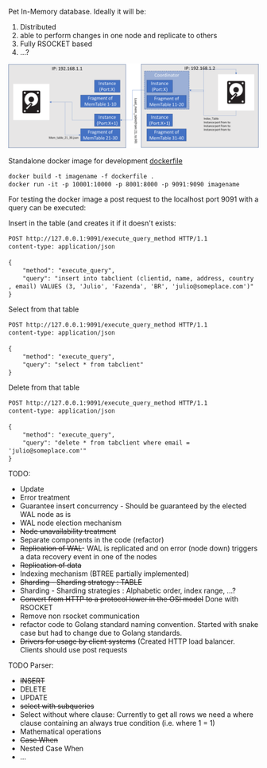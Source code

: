 Pet In-Memory database. Ideally it will be:
1) Distributed
2) able to perform changes in one node and replicate to others
3) Fully RSOCKET based
4) ...?

![alt text](Nimpha_Model.png)

Standalone docker image for development
[dockerfile](https://github.com/bcosso/nimpha/blob/main/dockerfile)
```
docker build -t imagename -f dockerfile .
docker run -it -p 10001:10000 -p 8001:8000 -p 9091:9090 imagename
```
For testing the docker image a post request to the localhost port 9091 with a query can be executed:

Insert in the table (and creates it if it doesn't exists:
```
POST http://127.0.0.1:9091/execute_query_method HTTP/1.1
content-type: application/json

{
    "method": "execute_query",
    "query": "insert into tabclient (clientid, name, address, country , email) VALUES (3, 'Julio', 'Fazenda', 'BR', 'julio@someplace.com')"
}
```
Select from that table
```
POST http://127.0.0.1:9091/execute_query_method HTTP/1.1
content-type: application/json

{
    "method": "execute_query",
    "query": "select * from tabclient"
}
```

Delete from that table
```
POST http://127.0.0.1:9091/execute_query_method HTTP/1.1
content-type: application/json

{
    "method": "execute_query",
    "query": "delete * from tabclient where email = 'julio@someplace.com'"
}
```

TODO:
 - Update
 - Error treatment
 - Guarantee insert concurrency - Should be guaranteed by the elected WAL node as is
 - WAL node election mechanism
 - ~~Node unavailability treatment~~
 - Separate components in the code (refactor)
 - ~~Replication of WAL~~- WAL is replicated and on error (node down) triggers a data recovery event in one of the nodes
 - ~~Replication of data~~
 - Indexing mechanism (BTREE partially implemented)
 - ~~Sharding - Sharding strategy : TABLE~~
 - Sharding - Sharding strategies : Alphabetic order, index range, ...? 
 - ~~Convert from HTTP to a protocol lower in the OSI model~~ Done with RSOCKET
 - Remove non rsocket communication
 - refactor code to Golang standard naming convention. Started with snake case but had to change due to Golang standards.
 - ~~Drivers for usage by client systems~~ (Created HTTP load balancer. Clients should use post requests

TODO Parser:
 - ~~INSERT~~
 - DELETE
 - UPDATE
 - ~~select with subqueries~~
 - Select without where clause: Currently to get all rows we need a where clause containing an always true condition (i.e. where 1 = 1)  
 - Mathematical operations
 - ~~Case When~~
 - Nested Case When
 - ...
 
